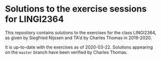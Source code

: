 # Solutions to the exercise sessions for LINGI2364

This repository contains solutions to the exercises for the class LINGI2364,
as given by Siegfried Nijssen and TA'd by Charles Thomas in 2019-2020.

It is up-to-date with the exercises as of 2020-03-22.
Solutions appearing on the `master` branch have been verified by Charles Thomas.
